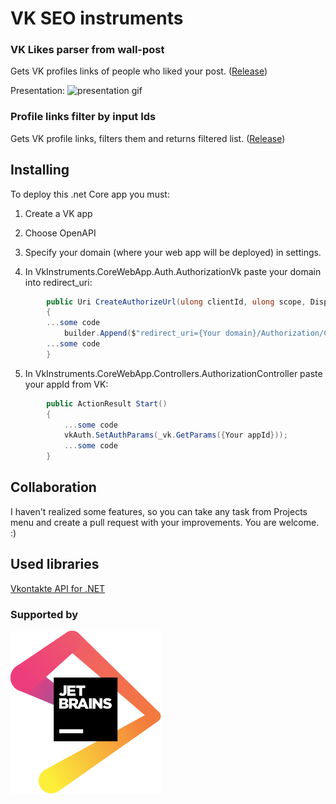 # VK SEO instruments
###  VK Likes parser from wall-post 

Gets VK profiles links of people who liked your post. 
([Release](https://github.com/Onikiro/VkInstruments/releases/tag/2.0))

Presentation:
![presentation gif](https://media.giphy.com/media/2kVnesYPphyGOOsXRF/giphy.gif)


### Profile links filter by input Ids 

Gets VK profile links, filters them and returns filtered list. 
([Release](https://github.com/Onikiro/VkInstruments/releases/tag/2.0))


## Installing
To deploy this .net Core app you must: 
1. Сreate a VK app 
2. Choose OpenAPI
3. Specify your domain (where your web app will be deployed) in settings.

4. In VkInstruments.CoreWebApp.Auth.AuthorizationVk paste your domain into redirect_uri:

```c#
        public Uri CreateAuthorizeUrl(ulong clientId, ulong scope, Display display, string state)
        {
        ...some code
            builder.Append($"redirect_uri={Your domain}/Authorization/Complete&");
        ...some code
        }
```

5. In VkInstruments.CoreWebApp.Controllers.AuthorizationController paste your appId from VK:


```c#
        public ActionResult Start()
        {
            ...some code
            vkAuth.SetAuthParams(_vk.GetParams({Your appId}));
            ...some code
        }
```

## Collaboration

I haven't realized some features, so you can take any task from Projects menu and create a pull request with your improvements. You are welcome. :)


## Used libraries

[Vkontakte API for .NET](https://vknet.github.io/vk/)

### Supported by

[<img src="VkInstruments.CoreWebApp/wwwroot/jetbrains.svg">](https://www.jetbrains.com/?from=VkInstruments)

